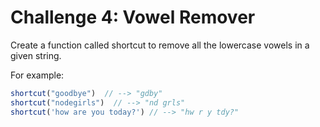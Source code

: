 # Challenge 4: Vowel Remover

Create a function called shortcut to remove all the lowercase vowels in a given string.

For example:

```js
shortcut("goodbye")  // --> "gdby"
shortcut("nodegirls")  // --> "nd grls"
shortcut('how are you today?') // --> "hw r y tdy?"
```
